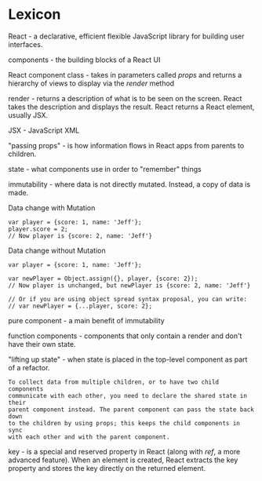 # Lexicon

React - a declarative, efficient flexible JavaScript library for building
user interfaces.

components - the building blocks of a React UI

React component class - takes in parameters called *props* and returns a 
hierarchy of views to display via the *render* method

render - returns a description of what is to be seen on the screen. React 
takes the description and displays the result. React returns a React element,
usually JSX.

JSX - JavaScript XML

"passing props" - is how information flows in React apps from parents to 
children.

state - what components use in order to "remember" things

immutability - where data is not directly mutated. Instead, a copy of
data is made.

Data change with Mutation
```
var player = {score: 1, name: 'Jeff'};
player.score = 2;
// Now player is {score: 2, name: 'Jeff'}
```

Data change without Mutation
```
var player = {score: 1, name: 'Jeff'};

var newPlayer = Object.assign({}, player, {score: 2});
// Now player is unchanged, but newPlayer is {score: 2, name: 'Jeff'}

// Or if you are using object spread syntax proposal, you can write:
// var newPlayer = {...player, score: 2};
```

pure component - a main benefit of immutability

function components - components that only contain a render and 
don't have their own state.

"lifting up state" - when state is placed in the top-level component as
part of a refactor.
```
To collect data from multiple children, or to have two child components 
communicate with each other, you need to declare the shared state in their 
parent component instead. The parent component can pass the state back down 
to the children by using props; this keeps the child components in sync 
with each other and with the parent component.
```

key - is a special and reserved property in React (along with *ref*, a 
more advanced feature). When an element is created, React extracts the 
key property and stores the key directly on the returned element.

